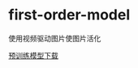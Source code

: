# first-order-model
使用视频驱动图片使图片活化

[预训练模型下载](https://drive.google.com/drive/folders/1PyQJmkdCsAkOYwUyaj_l-l0as-iLDgeH)
